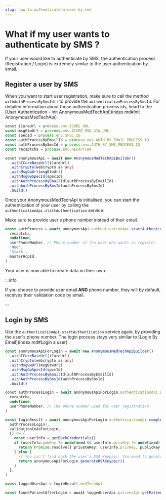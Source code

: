 ```yaml
---
slug: how-to-authenticate-a-user-by-sms
---
```

# What if my user wants to authenticate by SMS ?

If your user would like to authenticate by SMS, the authentication process (Registration / Login) is extremely similar to the user authentication by email.

## Register a user by SMS
When you want to start user registration, make sure to call the method `withAuthProcessBySmsId()` to provide the 
`authenticationProcessBySmsId`. For detailed information about those authentication process ids, head to 
the [User Authentication - Init AnonymousMedTechApi](index.md#Init AnonymousMedTechApi)

<!-- file://code-samples/how-to/authenticate-user-by-sms/index.mts snippet:Instantiate AnonymousMedTech API-->
```typescript
const iCureUrl = process.env.ICURE_URL
const msgGtwUrl = process.env.ICURE_MSG_GTW_URL
const specId = process.env.SPEC_ID
const authProcessByEmailId = process.env.AUTH_BY_EMAIL_PROCESS_ID
const authProcessBySmsId = process.env.AUTH_BY_SMS_PROCESS_ID
const recaptcha = process.env.RECAPTCHA

const anonymousApi = await new AnonymousMedTechApiBuilder()
  .withICureBaseUrl(iCureUrl)
  .withCrypto(webcrypto as any)
  .withMsgGwUrl(msgGtwUrl)
  .withMsgGwSpecId(specId)
  .withAuthProcessByEmailId(authProcessByEmailId)
  .withAuthProcessBySmsId(authProcessBySmsId)
  .build()
```

Once your AnonymousMedTechApi is initialised, you can start the authentication of your user by calling the 
`authenticationApi.startAuthentication` service. 

Make sure to provide user's phone number instead of their email. 

<!-- file://code-samples/how-to/authenticate-user-by-sms/index.mts snippet:Start Authentication Process By SMS-->
```typescript
const authProcess = await anonymousApi.authenticationApi.startAuthentication(
  recaptcha,
  undefined,
  userPhoneNumber, // Phone number of the user who wants to register
  'Ned',
  'Stark',
  masterHcpId,
)
```

Your user is now able to create data on their own. 

:::info

If you choose to provide user email **AND** phone number, they will by default, receives their validation code by email.

:::


## Login by SMS
Use the `authenticationApi.startAuthentication` service again, by providing the user's phone number. The login process 
stays very similar to [Login By Email](index.md#Login a user). 

<!-- file://code-samples/how-to/authenticate-user-by-sms/index.mts snippet:Login by SMS-->
```typescript
const anonymousApiForLogin = await new AnonymousMedTechApiBuilder()
  .withICureBaseUrl(iCureUrl)
  .withCrypto(webcrypto as any)
  .withMsgGwUrl(msgGtwUrl)
  .withMsgGwSpecId(specId)
  .withAuthProcessByEmailId(authProcessByEmailId)
  .withAuthProcessBySmsId(authProcessBySmsId)
  .build()

const authProcessLogin = await anonymousApiForLogin.authenticationApi.startAuthentication(
  recaptcha,
  undefined,
  userPhoneNumber, // The phone number used for user registration
)
```

<!-- file://code-samples/how-to/authenticate-user-by-sms/index.mts snippet:Complete login authentication process-->
```typescript
const loginResult = await anonymousApiForLogin.authenticationApi.completeAuthentication(
  authProcessLogin!,
  validationCodeForLogin,
  () => {
    const userInfo = getBackCredentials()
    if (userInfo.pubKey != undefined && userInfo.privKey != undefined) {
      return Promise.resolve({ privateKey: userInfo.privKey, publicKey: userInfo.pubKey })
    } else {
      // You can't find back the user's RSA Keypair: You need to generate a new one
      return anonymousApiForLogin.generateRSAKeypair()
    }
  },
)

const loggedUserApi = loginResult.medTechApi

const foundPatientAfterLogin = await loggedUserApi.patientApi.getPatient(createdPatient.id)
```
